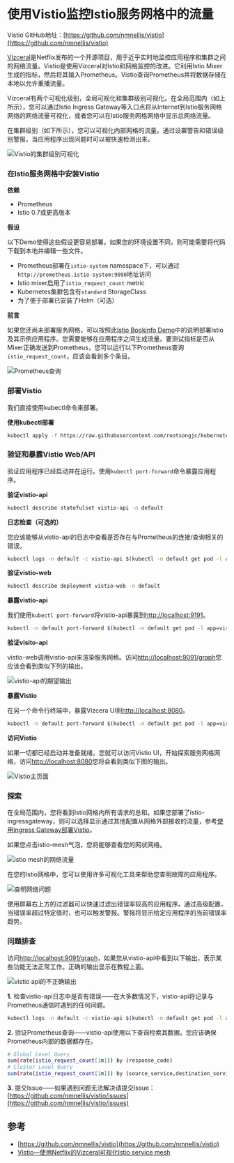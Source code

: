 # 使用Vistio监控Istio服务网格中的流量

Vistio GitHub地址：[https://github.com/nmnellis/vistio](https://github.com/nmnellis/vistio)

[Vizceral](https://github.com/Netflix/vizceral)是Netflix发布的一个开源项目，用于近乎实时地监控应用程序和集群之间的网络流量。Vistio是使用Vizceral对Istio和网格监控的改进。它利用Istio Mixer生成的指标，然后将其输入Prometheus。Vistio查询Prometheus并将数据存储在本地以允许重播流量。

Vizceral有两个可视化级别，全局可视化和集群级别可视化。在全局范围内（如上所示），您可以通过Istio Ingress Gateway等入口点将从Internet到Istio服务网格网络的网络流量可视化，或者您可以在Istio服务网格网络中显示总网络流量。

在集群级别（如下所示），您可以可视化内部网格的流量。通过设置警告和错误级别警报，当应用程序出现问题时可以被快速检测出来。

![Vistio&#x7684;&#x96C6;&#x7FA4;&#x7EA7;&#x522B;&#x53EF;&#x89C6;&#x5316;](https://ws1.sinaimg.cn/large/00704eQkgy1fshft5oxlwj318g0pe0wp.jpg)

### 在Istio服务网格中安装Vistio

**依赖**

* Prometheus
* Istio 0.7或更高版本

**假设**

以下Demo使得这些假设更容易部署。如果您的环境设置不同，则可能需要将代码下载到本地并编辑一些文件。

* Prometheus部署在`istio-system` namespace下，可以通过`http://prometheus.istio-system:9090`地址访问
* Istio mixer启用了`istio_request_count` metric
* Kubernetes集群包含有`standard` StorageClass
* 为了便于部署已安装了Helm（可选）

**前言**

如果您还尚未部署服务网格，可以按照此[Istio Bookinfo Demo](https://istio.io/docs/guides/bookinfo/)中的说明部署Istio及其示例应用程序。您需要能够在应用程序之间生成流量。要测试指标是否从Mixer正确发送到Prometheus，您可以运行以下Prometheus查询`istio_request_count`，应该会看到多个条目。

![Prometheus&#x67E5;&#x8BE2;](https://ws1.sinaimg.cn/large/00704eQkgy1fshg0vw25ij318g0jzqjq.jpg)

### 部署Vistio

我们直接使用kubectl命令来部署。

**使用kubectl部署**

```bash
kubectl apply -f https://raw.githubusercontent.com/rootsongjc/kubernetes-handbook/master/manifests/vistio/vistio-mesh-only.yaml -n default
```

### 验证和暴露Vistio Web/API

验证应用程序已经启动并在运行。使用`kubectl port-forward`命令暴露应用程序。

**验证vistio-api**

```bash
kubectl describe statefulset vistio-api -n default
```

**日志检查（可选的）**

您应该能够从vistio-api的日志中查看是否存在与Prometheus的连接/查询相关的错误。

```bash
kubectl logs -n default -c vistio-api $(kubectl -n default get pod -l app=vistio-api -o jsonpath='{.items[0].metadata.name}')
```

**验证vistio-web**

```bash
kubectl describe deployment vistio-web -n default
```

**暴露vistio-api**

我们使用`kubectl port-forward`将vistio-api暴露到[http://localhost:9191](http://localhost:9191/)。

```bash
kubectl -n default port-forward $(kubectl -n default get pod -l app=vistio-api -o jsonpath='{.items[0].metadata.name}') 9091:9091 &
```

**验证visito-api**

vistio-web调用vistio-api来渲染服务网格。访问[http://localhost:9091/graph](http://localhost:9091/graph)您应该会看到类似下列的输出。

![vistio-api&#x7684;&#x671F;&#x671B;&#x8F93;&#x51FA;](https://ws1.sinaimg.cn/large/00704eQkgy1fshi61t04oj310q17c0y1.jpg)

**暴露Vistio**

在另一个命令行终端中，暴露Vizcera UI到[http://localhost:8080](http://localhost:8080/)。

```bash
kubectl -n default port-forward $(kubectl -n default get pod -l app=vistio-web -o jsonpath='{.items[0].metadata.name}') 8080:8080 &
```

**访问Vistio**

如果一切都已经启动并准备就绪，您就可以访问Vistio UI，开始探索服务网格网络，访问[http://localhost:8080](http://localhost:8080/)您将会看到类似下图的输出。

![Vistio&#x4E3B;&#x9875;&#x9762;](https://ws1.sinaimg.cn/large/00704eQkgy1fshi98duzgj318g0l2406.jpg)

### 探索

在全局范围内，您将看到Istio网格内所有请求的总和。如果您部署了istio-ingressgateway，则可以选择显示通过其他配置从网格外部接收的流量，参考[使用Ingress Gateway部署Vistio](https://github.com/nmnellis/vistio#deploy-vistio-with-istio-ingress-gateway-helm)。

如果您点击istio-mesh气泡，您将能够查看您的网状网络。

![istio mesh&#x7684;&#x7F51;&#x7EDC;&#x6D41;&#x91CF;](https://ws1.sinaimg.cn/large/00704eQkgy1fshibdwcj3j318g0p8th1.jpg)

在您的Istio网格中，您可以使用许多可视化工具来帮助您查明故障的应用程序。

![&#x67E5;&#x660E;&#x7F51;&#x7EDC;&#x95EE;&#x9898;](https://ws1.sinaimg.cn/large/00704eQkgy1fshicc7or1j318g0p8ahr.jpg)

使用屏幕右上方的过滤器可以快速过滤出错误率较高的应用程序。通过高级配置，当错误率超过特定值时，也可以触发警报。警报将显示给定应用程序的当前错误率趋势。

### 问题排查

访问[http://localhost:9091/graph](http://localhost:9091/graph)，如果您从vistio-api中看到以下输出，表示某些功能无法正常工作。正确的输出显示在教程上面。

![vistio api&#x7684;&#x4E0D;&#x6B63;&#x786E;&#x8F93;&#x51FA;](https://ws1.sinaimg.cn/large/00704eQkgy1fshie7wxkyj30ks0f4myd.jpg)

**1.** 检查vistio-api日志中是否有错误——在大多数情况下，vistio-api将记录与Prometheus通信时遇到的任何问题。

```bash
kubectl logs -n default -c vistio-api $(kubectl -n default get pod -l app=vistio-api -o jsonpath='{.items[0].metadata.name}')
```

**2.** 验证Prometheus查询——vistio-api使用以下查询检索其数据。您应该确保Prometheus内部的数据都存在。

```bash
# Global Level Query
sum(rate(istio_request_count[1m])) by (response_code)
# Cluster Level Query
sum(rate(istio_request_count[1m])) by (source_service,destination_service,response_code)
```

**3.** 提交Issue——如果遇到问题无法解决请提交Issue：[https://github.com/nmnellis/vistio/issues](https://github.com/nmnellis/vistio/issues)

## 参考

* [https://github.com/nmnellis/vistio](https://github.com/nmnellis/vistio)
* [Vistio—使用Netflix的Vizceral可视化Istio service mesh](https://servicemesher.github.io/blog/vistio-visualize-your-istio-mesh-using-netflixs-vizceral/)

